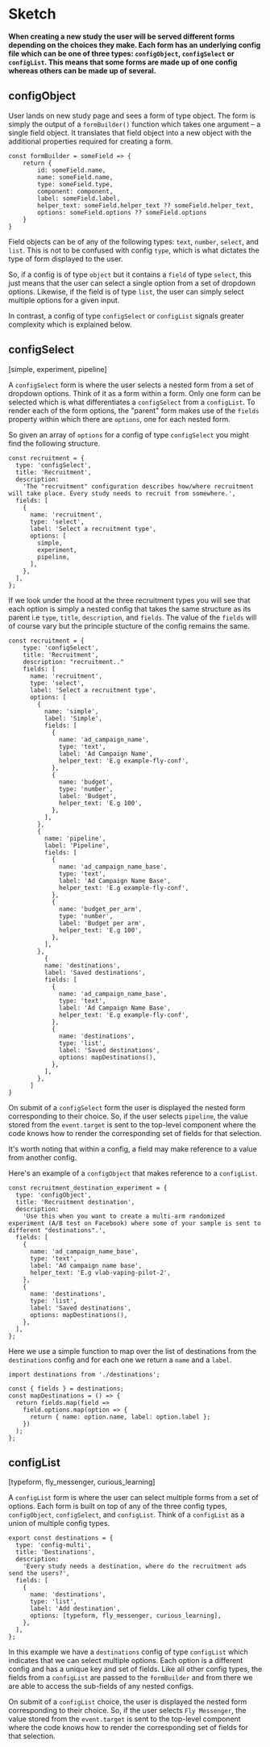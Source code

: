 # Sketch

**When creating a new study the user will be served different forms depending on the choices they make. Each form has an underlying config file which can be one of three types: `configObject`, `configSelect` or `configList`. This means that some forms are made up of one config whereas others can be made up of several.**

## configObject

User lands on new study page and sees a form of type object. The form is simply the output of a `formBuilder()` function
which takes one argument – a single field object. It translates that field object into a new object with the additional properties required for creating a form.

```
const formBuilder = someField => {
    return {
        id: someField.name,
        name: someField.name,
        type: someField.type,
        component: component,
        label: someField.label,
        helper_text: someField.helper_text ?? someField.helper_text,
        options: someField.options ?? someField.options
    }
}
```

Field objects can be of any of the following types: `text`, `number`, `select`, and `list`. This is not to be confused with config `type`, which is what dictates the type of form displayed to the user.

So, if a config is of type `object` but it contains a `field` of type `select`, this just means that the user can select a single option from a set of dropdown options. Likewise, if the field is of type `list`, the user can simply select multiple options for a given input.

In contrast, a config of type `configSelect` or `configList` signals greater complexity which is explained below.

## configSelect

[simple, experiment, pipeline]

A `configSelect` form is where the user selects a nested form from a set of dropdown options. Think of it as a form within a form. Only one form can be selected which is what differentiates a `configSelect` from a `configList`. To render each of the form options, the "parent" form makes use of the `fields` property within which there are `options`, one for each nested form.

So given an array of `options` for a config of type `configSelect` you might find the following structure.

```
const recruitment = {
  type: 'configSelect',
  title: 'Recruitment',
  description:
    'The "recruitment" configuration describes how/where recruitment will take place. Every study needs to recruit from somewhere.',
  fields: [
    {
      name: 'recruitment',
      type: 'select',
      label: 'Select a recruitment type',
      options: [
        simple,
        experiment,
        pipeline,
      ],
    },
  ],
};
```

If we look under the hood at the three recruitment types you will see that each option is simply a nested config that takes the same structure as its parent i.e `type`, `title`, `description`, and `fields`. The value of the `fields` will of course vary but the principle stucture of the config remains the same.

```
const recruitment = {
    type: 'configSelect',
    title: 'Recruitment',
    description: "recruitment.."
    fields: [
      name: 'recruitment',
      type: 'select',
      label: 'Select a recruitment type',
      options: [
        {
          name: 'simple',
          label: 'Simple',
          fields: [
            {
              name: 'ad_campaign_name',
              type: 'text',
              label: 'Ad Campaign Name',
              helper_text: 'E.g example-fly-conf',
            },
            {
              name: 'budget',
              type: 'number',
              label: 'Budget',
              helper_text: 'E.g 100',
            },
          ],
        },
        {
          name: 'pipeline',
          label: 'Pipeline',
          fields: [
            {
              name: 'ad_campaign_name_base',
              type: 'text',
              label: 'Ad Campaign Name Base',
              helper_text: 'E.g example-fly-conf',
            },
            {
              name: 'budget_per_arm',
              type: 'number',
              label: 'Budget per arm',
              helper_text: 'E.g 100',
            },
          ],
        },
          {
          name: 'destinations',
          label: 'Saved destinations',
          fields: [
            {
              name: 'ad_campaign_name_base',
              type: 'text',
              label: 'Ad Campaign Name Base',
              helper_text: 'E.g example-fly-conf',
            },
            {
              name: 'destinations',
              type: 'list',
              label: 'Saved destinations',
              options: mapDestinations(),
            },
          ],
        },
      ]
}
```

On submit of a `configSelect` form the user is displayed the nested form corresponding to their choice. So, if the user selects `pipeline`, the value stored from the `event.target` is sent to the top-level component where the code knows how to render the corresponding set of fields for that selection.

It's worth noting that within a config, a field may make reference to a value from another config.

Here's an example of a `configObject` that makes reference to a `configList`.

```
const recruitment_destination_experiment = {
  type: 'configObject',
  title: 'Recruitment destination',
  description:
    'Use this when you want to create a multi-arm randomized experiment (A/B test on Facebook) where some of your sample is sent to different "destinations".',
  fields: [
    {
      name: 'ad_campaign_name_base',
      type: 'text',
      label: 'Ad campaign name base',
      helper_text: 'E.g vlab-vaping-pilot-2',
    },
    {
      name: 'destinations',
      type: 'list',
      label: 'Saved destinations',
      options: mapDestinations(),
    },
  ],
};

```

Here we use a simple function to map over the list of destinations from the `destinations` config and for each one we return a `name` and a `label`.

```
import destinations from './destinations';

const { fields } = destinations;
const mapDestinations = () => {
  return fields.map(field =>
    field.options.map(option => {
      return { name: option.name, label: option.label };
    })
  );
};
```

## configList

[typeform, fly_messenger, curious_learning]

A `configList` form is where the user can select multiple forms from a set of options. Each form is built on top of any of the three config types, `configObject`, `configSelect`, and `configList`. Think of a `configList` as a union of multiple config types.

```
export const destinations = {
  type: 'config-multi',
  title: 'Destinations',
  description:
    'Every study needs a destination, where do the recruitment ads send the users?',
  fields: [
    {
      name: 'destinations',
      type: 'list',
      label: 'Add destination',
      options: [typeform, fly_messenger, curious_learning],
    },
  ],
};
```

In this example we have a `destinations` config of type `configList` which indicates that we can select multiple options. Each option is a different config and has a unique key and set of fields. Like all other config types, the fields from a `configList` are passed to the `formBuilder` and from there we are able to access the sub-fields of any nested configs.

On submit of a `configList` choice, the user is displayed the nested form corresponding to their choice. So, if the user selects `Fly Messenger`, the value stored from the `event.target` is sent to the top-level component where the code knows how to render the corresponding set of fields for that selection.
